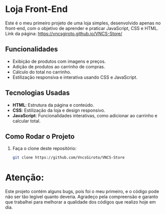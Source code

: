 # Loja Front-End

Este é o meu primeiro projeto de uma loja simples, desenvolvido apenas no front-end, com o objetivo de aprender e praticar JavaScript, CSS e HTML.
Link da página: https://vncsgiroto.github.io/VNCS-Store/

## Funcionalidades
- Exibição de produtos com imagens e preços.
- Adição de produtos ao carrinho de compras.
- Cálculo do total no carrinho.
- Estilização responsiva e interativa usando CSS e JavaScript.

## Tecnologias Usadas
- **HTML**: Estrutura da página e conteúdo.
- **CSS**: Estilização da loja e design responsivo.
- **JavaScript**: Funcionalidades interativas, como adicionar ao carrinho e calcular total.

## Como Rodar o Projeto
1. Faça o clone deste repositório:
   ```bash
   git clone https://github.com/VncsGiroto/VNCS-Store

# Atenção:
Este projeto contém alguns bugs, pois foi o meu primeiro, e o código pode não ser tão legível quanto deveria. Agradeço pela compreensão e garanto que trabalhei para melhorar a qualidade dos códigos que realizo hoje em dia.
